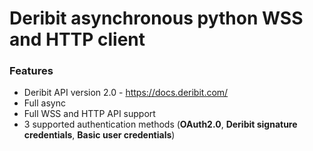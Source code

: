 # Deribit asynchronous python WSS and HTTP client

### Features

- Deribit API version 2.0 -  https://docs.deribit.com/
- Full async
- Full WSS and HTTP API support 
- 3 supported authentication methods (**OAuth2.0**, **Deribit signature credentials**, **Basic user credentials**)
